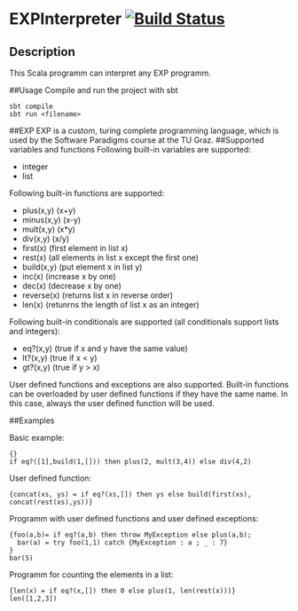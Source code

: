 # EXPInterpreter [![Build Status](https://travis-ci.org/SoftwareParadigms15/EXPInterpreter.svg?branch=master)](https://travis-ci.org/SoftwareParadigms15/EXPInterpreter)

## Description
This Scala programm can interpret any EXP programm.

##Usage
Compile and run the project with sbt

```
sbt compile
sbt run <filename>
```

##EXP
EXP is a custom, turing complete programming language, which is used by the Software Paradigms course at the TU Graz. 
##Supported variables and functions
Following built-in variables are supported:
 - integer
 - list
 
Following built-in functions are supported:
 - plus(x,y) (x+y)
 - minus(x,y) (x-y)
 - mult(x,y) (x*y)
 - div(x,y) (x/y)
 - first(x) (first element in list x)
 - rest(x) (all elements in list x except the first one)
 - build(x,y) (put element x in list y)
 - inc(x) (increase x by one)
 - dec(x) (decrease x by one)
 - reverse(x) (returns list x in reverse order)
 - len(x) (retunrns the length of list x as an integer)

Following built-in conditionals are supported (all conditionals support lists and integers):
 - eq?(x,y) (true if x and y have the same value)
 - lt?(x,y) (true if x < y)
 - gt?(x,y) (true if y > x)
 
User defined functions and exceptions are also supported. Built-in functions can be overloaded by user defined functions if they have the same name. In this case, always the user defined function will be used.

##Examples

Basic example:

```
{}
if eq?([1],build(1,[])) then plus(2, mult(3,4)) else div(4,2)
```

User defined function:

```
{concat(xs, ys) = if eq?(xs,[]) then ys else build(first(xs), concat(rest(xs),ys))}
```

Programm with user defined functions and user defined exceptions:

```
{foo(a,b)= if eq?(a,b) then throw MyException else plus(a,b);
  bar(a) = try foo(1,1) catch {MyException : a ; _ : 7}
}
bar(5)
```
Programm for counting the elements in a list:
```
{len(x) = if eq?(x,[]) then 0 else plus(1, len(rest(x)))}
len([1,2,3])
```

